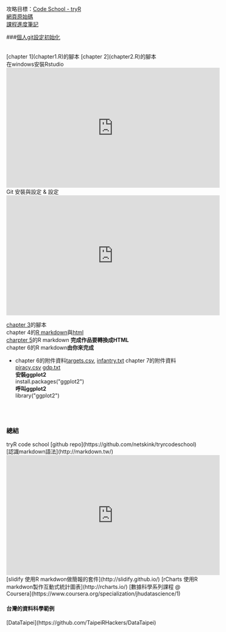 攻略目標：[Code School - tryR](http://tryr.codeschool.com/)   
[網頁原始碼](https://github.com/CSCSandbox/tryRnote/)  
[課程進度筆記](https://docs.google.com/document/d/13ILWEN6M0aKaFdpiXD6ZgfFIAdlS_Z64Bqy3c_xdR1w/edit?usp=sharing)   
  
###[個人git設定初始化](http://scgeeker.github.io/Reproducible-Think/Notes.html)  
  
</br>
[chapter 1](chapter1.R)的腳本  
[chapter 2](chapter2.R)的腳本  
</br>  
在windows安裝Rstudio  
 <iframe width="560" height="315" src="https://www.youtube.com/embed/jInpdE11ib0?list=PLM7HGQkDNOHtqUTowalvnOwZCx4mWDmte" frameborder="0" allowfullscreen=""></iframe>  
Git 安裝與設定 & 設定  
 <iframe width="560" height="315" src="https://www.youtube.com/embed/VymXpGweZZM" frameborder="0" allowfullscreen=""></iframe>  

[chapter 3](chapter3.R)的腳本  
chapter 4的[R markdown](chapter4.Rmd)與[html](chapter4.html)  
[charpter 5](chapter5.Rmd)的R markdown **完成作品要轉換成HTML**  
chapter 6的R markdown**由你來完成**  
 + chapter 6的附件資料[targets.csv](https://raw.githubusercontent.com/netskink/tryrcodeschool/master/targets.csv), [infantry.txt](https://raw.githubusercontent.com/SCgeeker/tryrcodeschool/master/infantry.txt)
chapter 7的附件資料[piracy.csv](https://raw.githubusercontent.com/netskink/tryrcodeschool/master/piracy.csv) [gdp.txt](https://raw.githubusercontent.com/SCgeeker/tryrcodeschool/master/gdp.txt)  
**安裝ggplot2**  
install.packages("ggplot2")  
**呼叫ggplot2**  
library("ggplot2")  
</br>
</br>
<h3>總結</h3>  
tryR code school [github repo](https://github.com/netskink/tryrcodeschool)  
[認識markdown語法](http://markdown.tw/)  
<iframe width="560" height="315" src="https://www.youtube.com/embed/Yf4nHABzYWs?list=PLSxoRcsvTAqCejw-TnPJkHzD4ya3RAaYm" frameborder="0" allowfullscreen>Taiwan R User Group: R markdown介紹與示範</iframe>   
</br>
[slidify 使用R markdwon做簡報的套件](http://slidify.github.io/)  
[rCharts 使用R markdwon製作互動式統計圖表](http://rcharts.io/)  
[數據科學系列課程 @ Coursera](https://www.coursera.org/specialization/jhudatascience/1)  
</br>
<h4>台灣的資料科學範例</h4>  
[DataTaipei](https://github.com/TaipeiRHackers/DataTaipei)  